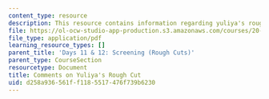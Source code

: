 ```yaml
---
content_type: resource
description: This resource contains information regarding yuliya's rough cut.
file: https://ol-ocw-studio-app-production.s3.amazonaws.com/courses/20-219-becoming-the-next-bill-nye-writing-and-hosting-the-educational-show-january-iap-2015/d258a936561ff1185517476f739b6230_MIT20_219IAP15_Yuliyacom.pdf
file_type: application/pdf
learning_resource_types: []
parent_title: 'Days 11 & 12: Screening (Rough Cuts)'
parent_type: CourseSection
resourcetype: Document
title: Comments on Yuliya's Rough Cut
uid: d258a936-561f-f118-5517-476f739b6230
---
```

